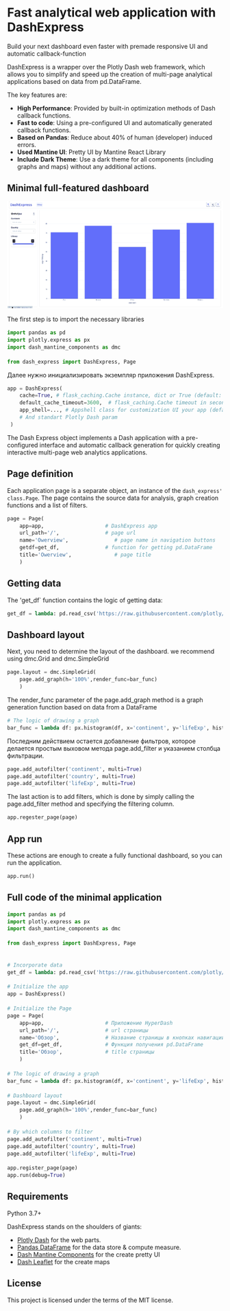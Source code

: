 # Fast analytical web application with DashExpress

Build your next dashboard even faster with premade responsive UI and automatic callback-function

DashExpress is a wrapper over the Plotly Dash web framework, which allows you to simplify and speed up the creation of multi-page analytical applications based on data from pd.DataFrame.

The key features are:

* **High Performance**: Provided by built-in optimization methods of Dash callback functions.
* **Fast to code**: Using a pre-configured UI and automatically generated callback functions.
* **Based on Pandas**: Reduce about 40% of human (developer) induced errors.
* **Used Mantine UI**: Pretty UI by Mantine React Library
* **Include Dark Theme**: Use a dark theme for all components (including graphs and maps) without any additional actions.


## Minimal full-featured dashboard

![Image title](https://raw.githubusercontent.com/stpnvkirill/dash-express/main/docs/assets/gifs/min_app.gif)

The first step is to import the necessary libraries

```python
import pandas as pd
import plotly.express as px
import dash_mantine_components as dmc

from dash_express import DashExpress, Page
```

Далее нужно инициализировать экземпляр приложения DashExpress.

```python
app = DashExpress(
    cache=True, # flask_caching.Cache instance, dict or True (default: True)
    default_cache_timeout=3600,  # flask_caching.Cache timeout in seconds (default: 3600)
    app_shell=..., # Appshell class for customization UI your app (default: BaseAppShell())
    # And standart Plotly Dash param
 )
```

The Dash Express object implements a Dash application with a pre-configured interface and automatic callback generation for quickly creating interactive multi-page web analytics applications.

## Page definition

Each application page is a separate object, an instance of the `dash_express' class.Page`. The page contains the source data for analysis, graph creation functions and a list of filters.


```python
page = Page(
    app=app,                    # DashExpress app
    url_path='/',               # page url
    name='Owerview',               # page name in navigation buttons
    getdf=get_df,               # function for getting pd.DataFrame
    title='Owerview',              # page title
    )
```

## Getting data

The 'get_df` function contains the logic of getting data: 

```python
get_df = lambda: pd.read_csv('https://raw.githubusercontent.com/plotly/datasets/master/gapminder2007.csv')
```

## Dashboard layout

Next, you need to determine the layout of the dashboard. we recommend using dmc.Grid and dmc.SimpleGrid

```python
page.layout = dmc.SimpleGrid(
    page.add_graph(h='100%',render_func=bar_func)
    )
```

The render_func parameter of the page.add_graph method is a graph generation function based on data from a DataFrame

```python
# The logic of drawing a graph
bar_func = lambda df: px.histogram(df, x='continent', y='lifeExp', histfunc='avg')
```

Последним действием остается добавление фильтров, которое делается простым выховом метода page.add_filter и указанием столбца фильтрации.

```python
page.add_autofilter('continent', multi=True)
page.add_autofilter('country', multi=True)
page.add_autofilter('lifeExp', multi=True)
```

The last action is to add filters, which is done by simply calling the page.add_filter method and specifying the filtering column.

```python
app.regester_page(page)
```
## App run

These actions are enough to create a fully functional dashboard, so you can run the application.


```python
app.run()
```

## Full code of the minimal application

```python
import pandas as pd
import plotly.express as px
import dash_mantine_components as dmc

from dash_express import DashExpress, Page


# Incorporate data
get_df = lambda: pd.read_csv('https://raw.githubusercontent.com/plotly/datasets/master/gapminder2007.csv')

# Initialize the app
app = DashExpress()

# Initialize the Page
page = Page(
    app=app,                    # Приложение HyperDash
    url_path='/',               # url страницы
    name='Обзор',               # Название страницы в кнопках навигации
    get_df=get_df,              # Функция получения pd.DataFrame
    title='Обзор',              # title страницы
    )

# The logic of drawing a graph
bar_func = lambda df: px.histogram(df, x='continent', y='lifeExp', histfunc='avg')

# Dashboard layout
page.layout = dmc.SimpleGrid(
    page.add_graph(h='100%',render_func=bar_func)
    )

# By which columns to filter
page.add_autofilter('continent', multi=True)
page.add_autofilter('country', multi=True)
page.add_autofilter('lifeExp', multi=True)

app.register_page(page)
app.run(debug=True)
```

## Requirements

Python 3.7+

DashExpress stands on the shoulders of giants:

* <a href="https://dash.plotly.com/" class="external-link" target="_blank">Plotly Dash</a> for the web parts.
* <a href="https://pandas.pydata.org/" class="external-link" target="_blank">Pandas DataFrame</a> for the data store & compute measure.
* <a href="https://www.dash-mantine-components.com/" class="external-link" target="_blank">Dash Mantine Components</a> for the create pretty UI
* <a href="https://dash-leaflet.herokuapp.com/" class="external-link" target="_blank">Dash Leaflet</a> for the create maps

## License

This project is licensed under the terms of the MIT license.